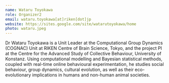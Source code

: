 ```yaml
---
name: Wataru Toyokawa
role: Organizer2
email: wataru.toyokawa[at]riken[dot]jp 
website: https://sites.google.com/site/watarutoyokawa/home
photo: wataru.jpeg
---
```


Dr Wataru Toyokawa is a Unit Leader at the Computational Group Dynamics (COGNAC) Unit at RIKEN Centre of Brain Science, Tokyo, and the project PI at the Centre for the Advanced Study of Collective Behaviour, University of Konstanz. Using computational modelling and Bayesian statistical methods, coupled with real-time online behavioural experimentation, he studies social behaviour, group dynamics, cultural evolution, as well as their eco-evolutionary implications in humans and non-human animal societies. 


<!--[Schedule an appointment](){: .btn .btn-outline } -->
